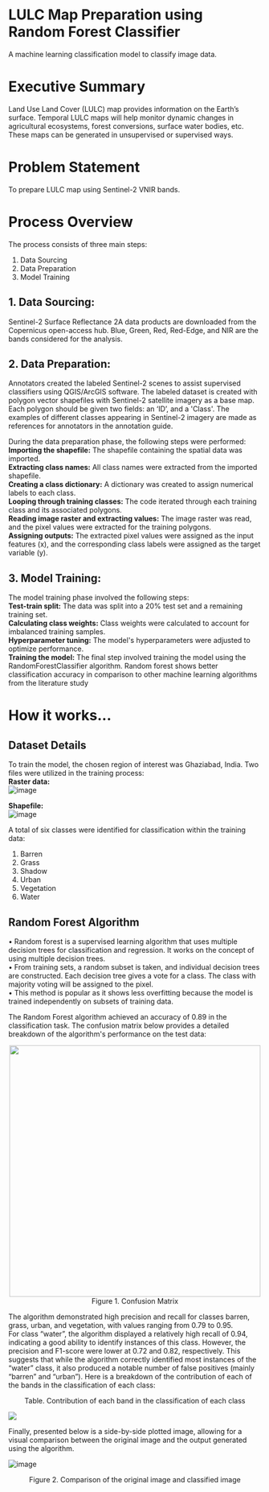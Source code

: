 # LULC Map Preparation using Random Forest Classifier
A machine learning classification model to classify image data.


# Executive Summary
Land Use Land Cover (LULC) map provides information on the Earth’s surface. Temporal LULC maps will help monitor dynamic changes in agricultural ecosystems, forest conversions, surface water
bodies, etc. These maps can be generated in unsupervised or supervised ways.


# Problem Statement
To prepare LULC map using Sentinel-2 VNIR bands.


# Process Overview
The process consists of three main steps:
1. Data Sourcing
2. Data Preparation
3. Model Training

## 1. Data Sourcing:
Sentinel-2 Surface Reflectance 2A data products are downloaded from the Copernicus open-access hub. Blue, Green, Red, Red-Edge, and NIR are the bands considered for the analysis.

## 2. Data Preparation:
Annotators created the labeled Sentinel-2 scenes to assist supervised classifiers using QGIS/ArcGIS software. The labeled dataset is created with polygon vector shapefiles with Sentinel-2 satellite imagery as a base map. Each polygon should be given two fields: an ‘ID’, and a 'Class'. The examples of different classes appearing in Sentinel-2 imagery are made as references for annotators in the annotation guide.

During the data preparation phase, the following steps were performed: <br/>
**Importing the shapefile:** The shapefile containing the spatial data was imported. <br/>
**Extracting class names:** All class names were extracted from the imported shapefile. <br/>
**Creating a class dictionary:** A dictionary was created to assign numerical labels to each class. <br/>
**Looping through training classes:** The code iterated through each training class and its associated polygons. <br/>
**Reading image raster and extracting values:** The image raster was read, and the pixel values were extracted for the training polygons. <br/>
**Assigning outputs:** The extracted pixel values were assigned as the input features (x), and the corresponding class labels were assigned as the target variable (y). 

## 3. Model Training:
The model training phase involved the following steps: <br/>
**Test-train split:** The data was split into a 20% test set and a remaining training set. <br/>
**Calculating class weights:** Class weights were calculated to account for imbalanced training samples. <br/>
**Hyperparameter tuning:** The model's hyperparameters were adjusted to optimize performance. <br/>
**Training the model:** The final step involved training the model using the RandomForestClassifier algorithm. Random forest shows better classification accuracy in comparison to other machine learning algorithms from the literature study

# How it works...
## Dataset Details
To train the model, the chosen region of interest was Ghaziabad, India. Two files were utilized in the training process:<br/>
**Raster data:** <br/>
![image](https://github.com/aishwarya-10/random_forest_classification/assets/48954230/62536e5e-ba10-4049-821d-dd296c4023c0) <br/>

**Shapefile:** <br/>
![image](https://github.com/aishwarya-10/random_forest_classification/assets/48954230/ce87d1c5-a012-457a-be88-418ccf0de4ad)

A total of six classes were identified for classification within the training data:
1. Barren
2. Grass
3. Shadow
4. Urban
5. Vegetation
6. Water

## Random Forest Algorithm
•	Random forest is a supervised learning algorithm that uses multiple decision trees for classification and regression. It works on the concept of using multiple decision trees.<br/>
•	From training sets, a random subset is taken, and individual decision trees are constructed. Each decision tree gives a vote for a class. The class with majority voting will be assigned to the pixel.<br/>
•	This method is popular as it shows less overfitting because the model is trained independently on subsets of training data.<br/>

The Random Forest algorithm achieved an accuracy of 0.89 in the classification task. The confusion matrix below provides a detailed breakdown of the algorithm's performance on the test data: <br/>

<div align="center">
    <img width="500" src="https://github.com/aishwarya-10/random_forest_classification/assets/48954230/f7a14089-ffa8-4ef4-bfe4-0bdb5ad1265c"> <br/>
    Figure 1. Confusion Matrix 
</div>

The algorithm demonstrated high precision and recall for classes barren, grass, urban, and vegetation, with values ranging from 0.79 to 0.95.<br/>
For class “water”, the algorithm displayed a relatively high recall of 0.94, indicating a good ability to identify instances of this class. However, the precision and F1-score were lower at 0.72 and 0.82,
respectively. This suggests that while the algorithm correctly identified most instances of the “water” class, it also produced a notable number of false positives (mainly “barren” and “urban”). Here is a
breakdown of the contribution of each of the bands in the classification of each class: <br/>

<p align="center"> Table. Contribution of each band in the classification of each class </p>
<img src="https://github.com/aishwarya-10/random_forest_classification/assets/48954230/50baa43c-5bd7-4f10-a490-f4f92749ee3b"> <br/>

Finally, presented below is a side-by-side plotted image, allowing for a visual comparison between the original image and the output generated using the algorithm. <br/>

![image](https://github.com/aishwarya-10/random_forest_classification/assets/48954230/caeb6acd-d52d-46a1-ac8d-8c1786f024ff)
<p align="center"> Figure 2. Comparison of the original image and classified image </p>





